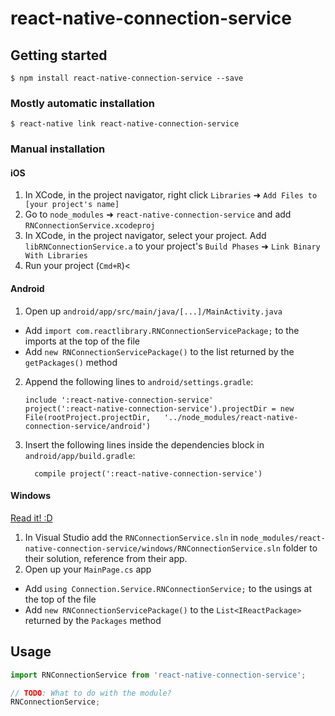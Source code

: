 
# react-native-connection-service

## Getting started

`$ npm install react-native-connection-service --save`

### Mostly automatic installation

`$ react-native link react-native-connection-service`

### Manual installation


#### iOS

1. In XCode, in the project navigator, right click `Libraries` ➜ `Add Files to [your project's name]`
2. Go to `node_modules` ➜ `react-native-connection-service` and add `RNConnectionService.xcodeproj`
3. In XCode, in the project navigator, select your project. Add `libRNConnectionService.a` to your project's `Build Phases` ➜ `Link Binary With Libraries`
4. Run your project (`Cmd+R`)<

#### Android

1. Open up `android/app/src/main/java/[...]/MainActivity.java`
  - Add `import com.reactlibrary.RNConnectionServicePackage;` to the imports at the top of the file
  - Add `new RNConnectionServicePackage()` to the list returned by the `getPackages()` method
2. Append the following lines to `android/settings.gradle`:
  	```
  	include ':react-native-connection-service'
  	project(':react-native-connection-service').projectDir = new File(rootProject.projectDir, 	'../node_modules/react-native-connection-service/android')
  	```
3. Insert the following lines inside the dependencies block in `android/app/build.gradle`:
  	```
      compile project(':react-native-connection-service')
  	```

#### Windows
[Read it! :D](https://github.com/ReactWindows/react-native)

1. In Visual Studio add the `RNConnectionService.sln` in `node_modules/react-native-connection-service/windows/RNConnectionService.sln` folder to their solution, reference from their app.
2. Open up your `MainPage.cs` app
  - Add `using Connection.Service.RNConnectionService;` to the usings at the top of the file
  - Add `new RNConnectionServicePackage()` to the `List<IReactPackage>` returned by the `Packages` method


## Usage
```javascript
import RNConnectionService from 'react-native-connection-service';

// TODO: What to do with the module?
RNConnectionService;
```
  